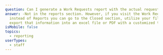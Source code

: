 ```yaml
---
question: Can I generate a Work Requests report with the actual requests listed?
answer: -Not in the reports section. However, if you visit the Work Request tab
  instead of Reports you can go to the Closed section, utilize your filters and
  export that information into an excel file or PDF with a customized timeframe.
isMobile: false
topics:
  - reporting
userTypes:
  - staff
---
```

